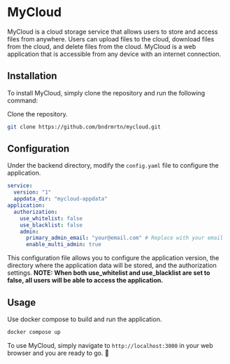 # MyCloud

MyCloud is a cloud storage service that allows users to store and access files from anywhere. Users can upload files to the cloud, download files from the cloud, and delete files from the cloud. MyCloud is a web application that is accessible from any device with an internet connection.

## Installation

To install MyCloud, simply clone the repository and run the following command:

Clone the repository.
```bash
git clone https://github.com/bndrmrtn/mycloud.git
```

## Configuration

Under the backend directory, modify the `config.yaml` file to configure the application.

```yaml
service:
  version: "1"
  appdata_dir: "mycloud-appdata"
application:
  authorization:
    use_whitelist: false
    use_blacklist: false
    admin:
      primary_admin_email: "your@email.com" # Replace with your email
      enable_multi_admin: true
```

This configuration file allows you to configure the application version, the directory where the application data will be stored, and the authorization settings.
**NOTE: When both use_whitelist and use_blacklist are set to false, all users will be able to access the application.**

## Usage

Use docker compose to build and run the application.
```bash
docker compose up
```

To use MyCloud, simply navigate to `http://localhost:3000` in your web browser and you are ready to go. 🚀
